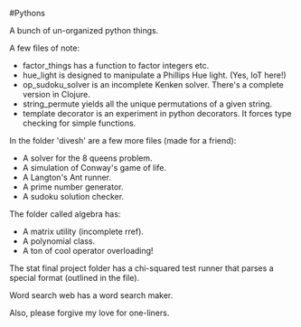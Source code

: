 #Pythons

A bunch of un-organized python things.

A few files of note:
* factor_things has a function to factor integers etc.
* hue_light is designed to manipulate a Phillips Hue light. (Yes, IoT here!)
* op_sudoku_solver is an incomplete Kenken solver. There's a complete version in Clojure.
* string_permute yields all the unique permutations of a given string.
* template decorator is an experiment in python decorators. It forces type checking for simple functions.

In the folder 'divesh' are a few more files (made for a friend):
* A solver for the 8 queens problem.
* A simulation of Conway's game of life.
* A Langton's Ant runner.
* A prime number generator.
* A sudoku solution checker.

The folder called algebra has:
* A matrix utility (incomplete rref).
* A polynomial class.
* A ton of cool operator overloading!

The stat final project folder has a chi-squared test runner that parses a special format (outlined in the file).

Word search web has a word search maker.

Also, please forgive my love for one-liners.
